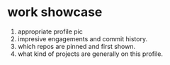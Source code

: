 # work showcase

1. appropriate profile pic
2. impresive engagements and commit history.
3. which repos are pinned and first shown.
4. what kind of projects are generally on this profile.